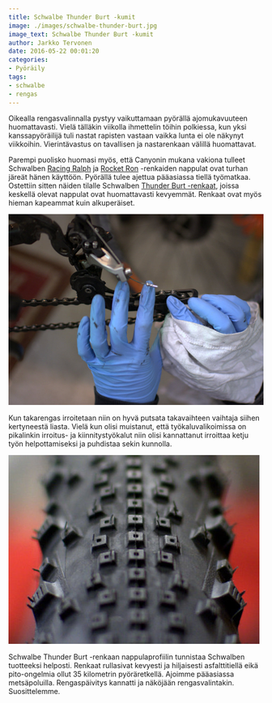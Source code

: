 ```yaml
---
title: Schwalbe Thunder Burt -kumit
image: ./images/schwalbe-thunder-burt.jpg
image_text: Schwalbe Thunder Burt -kumit
author: Jarkko Tervonen
date: 2016-05-22 00:01:20
categories:
- Pyöräily
tags:
- schwalbe
- rengas
---
```

Oikealla rengasvalinnalla pystyy vaikuttamaan pyörällä ajomukavuuteen huomattavasti. Vielä tälläkin viikolla ihmettelin töihin polkiessa, kun yksi kanssapyöräilijä tuli nastat rapisten vastaan vaikka lunta ei ole näkynyt viikkoihin. Vierintävastus on tavallisen ja nastarenkaan välillä huomattavat.

Parempi puolisko huomasi myös, että Canyonin mukana vakiona tulleet Schwalben [Racing Ralph](http://www.schwalbe.com/en/offroad-reader/racing-ralph.html) ja [Rocket Ron](http://www.schwalbe.com/en/offroad-reader/rocket-ron.html) -renkaiden nappulat ovat turhan järeät hänen käyttöön. Pyörällä tulee ajettua pääasiassa tiellä työmatkaa. Ostettiin sitten näiden tilalle Schwalben [Thunder Burt -renkaat](http://www.schwalbe.com/en/offroad-reader/thunder-burt.html), joissa keskellä olevat nappulat ovat huomattavasti kevyemmät. Renkaat ovat myös hieman kapeammat kuin alkuperäiset.

![Takavaihtajan puhdistus](./images/takavaihtajan-puhdistus.jpg)

Kun takarengas irroitetaan niin on hyvä putsata takavaihteen vaihtaja siihen kertyneestä liasta. Vielä kun olisi muistanut, että työkaluvalikoimissa on pikalinkin irroitus- ja kiinnitystyökalut niin olisi kannattanut irroittaa ketju työn helpottamiseksi ja puhdistaa sekin kunnolla.

![Schwalbe Thunder Burt -nappulat](./images/schwalbe-thunder-burt-nappulat.jpg)

Schwalbe Thunder Burt -renkaan nappulaprofiilin tunnistaa Schwalben tuotteeksi helposti. Renkaat rullasivat kevyesti ja hiljaisesti asfalttitiellä eikä pito-ongelmia ollut 35 kilometrin pyöräretkellä. Ajoimme pääasiassa metsäpoluilla. Rengaspäivitys kannatti ja näköjään rengasvalintakin. Suosittelemme.
